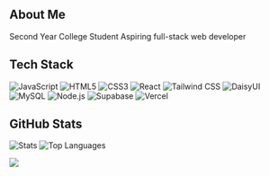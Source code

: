 ## About Me
Second Year College Student
Aspiring full-stack web developer

## Tech Stack
![JavaScript](https://img.shields.io/badge/JavaScript-F7DF1E?style=flat&logo=javascript&logoColor=000000)
![HTML5](https://img.shields.io/badge/HTML5-E34F26?style=flat&logo=html5&logoColor=ffffff)
![CSS3](https://img.shields.io/badge/CSS3-1572B6?style=flat&logo=css3&logoColor=ffffff)
![React](https://img.shields.io/badge/React-20232A?style=flat&logo=react&logoColor=61DAFB)
![Tailwind CSS](https://img.shields.io/badge/Tailwind_CSS-38B2AC?style=flat&logo=tailwind-css&logoColor=ffffff)
![DaisyUI](https://img.shields.io/badge/DaisyUI-FFCF00?style=flat&logo=daisyui&logoColor=000000)
![MySQL](https://img.shields.io/badge/MySQL-4479A1?style=flat&logo=mysql&logoColor=ffffff)
![Node.js](https://img.shields.io/badge/Node.js-339933?style=flat&logo=node.js&logoColor=ffffff)
![Supabase](https://img.shields.io/badge/Supabase-3ECF8E?style=flat&logo=supabase&logoColor=ffffff)
![Vercel](https://img.shields.io/badge/Vercel-000000?style=flat&logo=vercel&logoColor=ffffff)

## GitHub Stats
![Stats](https://github-readme-stats.vercel.app/api?username=MarkMallari16&show_icons=true&hide_border=true&title_color=000000&text_color=000000&icon_color=000000&bg_color=ffffff)
![Top Languages](https://github-readme-stats.vercel.app/api/top-langs/?username=MarkMallari16&layout=compact&hide_border=true&title_color=000000&text_color=000000&bg_color=ffffff)

[![](https://visitcount.itsvg.in/api?id=MarkMallari16&icon=0&color=000000)](https://visitcount.itsvg.in)
